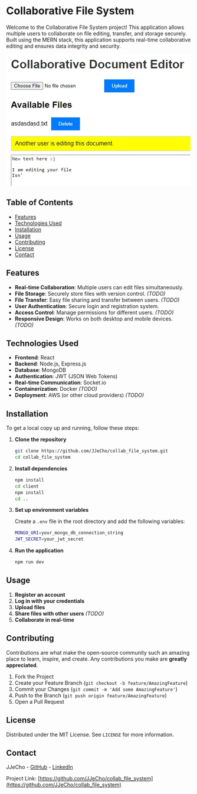 # Collaborative File System

Welcome to the Collaborative File System project! This application allows multiple users to collaborate on file editing, transfer, and storage securely. Built using the MERN stack, this application supports real-time collaborative editing and ensures data integrity and security.

![Collaborative File System](collab.jpg)

## Table of Contents

- [Features](#features)
- [Technologies Used](#technologies-used)
- [Installation](#installation)
- [Usage](#usage)
- [Contributing](#contributing)
- [License](#license)
- [Contact](#contact)

## Features

- **Real-time Collaboration**: Multiple users can edit files simultaneously.
- **File Storage**: Securely store files with version control. *(TODO)*
- **File Transfer**: Easy file sharing and transfer between users. *(TODO)*
- **User Authentication**: Secure login and registration system.
- **Access Control**: Manage permissions for different users. *(TODO)*
- **Responsive Design**: Works on both desktop and mobile devices. *(TODO)*

## Technologies Used

- **Frontend**: React
- **Backend**: Node.js, Express.js
- **Database**: MongoDB
- **Authentication**: JWT (JSON Web Tokens)
- **Real-time Communication**: Socket.io
- **Containerization**: Docker *(TODO)*
- **Deployment**: AWS (or other cloud providers) *(TODO)*

## Installation

To get a local copy up and running, follow these steps:

1. **Clone the repository**
    ```sh
    git clone https://github.com/JJeCho/collab_file_system.git
    cd collab_file_system
    ```

2. **Install dependencies**
    ```sh
    npm install
    cd client
    npm install
    cd ..
    ```

3. **Set up environment variables**

    Create a `.env` file in the root directory and add the following variables:
    ```sh
    MONGO_URI=your_mongo_db_connection_string
    JWT_SECRET=your_jwt_secret
    ```

4. **Run the application**
    ```sh
    npm run dev
    ```

## Usage

1. **Register an account**
2. **Log in with your credentials**
3. **Upload files**
4. **Share files with other users** *(TODO)*
5. **Collaborate in real-time**

## Contributing

Contributions are what make the open-source community such an amazing place to learn, inspire, and create. Any contributions you make are **greatly appreciated**.

1. Fork the Project
2. Create your Feature Branch (`git checkout -b feature/AmazingFeature`)
3. Commit your Changes (`git commit -m 'Add some AmazingFeature'`)
4. Push to the Branch (`git push origin feature/AmazingFeature`)
5. Open a Pull Request

## License

Distributed under the MIT License. See `LICENSE` for more information.

## Contact

JJeCho - [GitHub](https://github.com/JJeCho) - [LinkedIn](https://www.linkedin.com/in/jjecho55/)

Project Link: [https://github.com/JJeCho/collab_file_system](https://github.com/JJeCho/collab_file_system)
